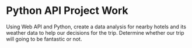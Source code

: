 # Python API Project Work

Using Web API and Python, create a data analysis for nearby hotels and its weather data to help our decisions for the trip. Determine whether our trip will going to be fantastic or not.
